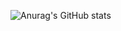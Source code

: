 ![Anurag's GitHub stats](https://github-readme-stats.vercel.app/api?username=Jaedsonn&hide=contribs,prs)
